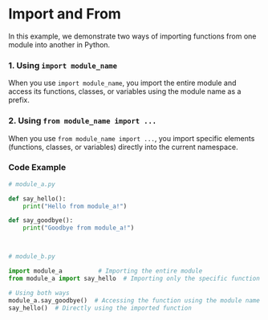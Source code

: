 # Import and From

In this example, we demonstrate two ways of importing functions from one module into another in Python.

### 1. Using `import module_name`
When you use `import module_name`, you import the entire module and access its functions, classes, or variables using the module name as a prefix.

### 2. Using `from module_name import ...`
When you use `from module_name import ...`, you import specific elements (functions, classes, or variables) directly into the current namespace.

### Code Example

```python
# module_a.py

def say_hello():
    print("Hello from module_a!")

def say_goodbye():
    print("Goodbye from module_a!")



# module_b.py

import module_a          # Importing the entire module
from module_a import say_hello  # Importing only the specific function

# Using both ways
module_a.say_goodbye()  # Accessing the function using the module name
say_hello()  # Directly using the imported function
```